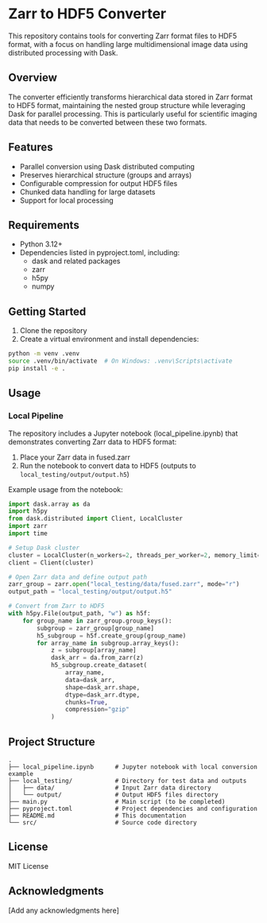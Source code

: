 # Zarr to HDF5 Converter

This repository contains tools for converting Zarr format files to HDF5 format, with a focus on handling large multidimensional image data using distributed processing with Dask.

## Overview

The converter efficiently transforms hierarchical data stored in Zarr format to HDF5 format, maintaining the nested group structure while leveraging Dask for parallel processing. This is particularly useful for scientific imaging data that needs to be converted between these two formats.

## Features

- Parallel conversion using Dask distributed computing
- Preserves hierarchical structure (groups and arrays)
- Configurable compression for output HDF5 files
- Chunked data handling for large datasets
- Support for local processing

## Requirements

- Python 3.12+
- Dependencies listed in pyproject.toml, including:
  - dask and related packages
  - zarr
  - h5py
  - numpy

## Getting Started

1. Clone the repository
2. Create a virtual environment and install dependencies:

```bash
python -m venv .venv
source .venv/bin/activate  # On Windows: .venv\Scripts\activate
pip install -e .
```

## Usage

### Local Pipeline

The repository includes a Jupyter notebook (local_pipeline.ipynb) that demonstrates converting Zarr data to HDF5 format:

1. Place your Zarr data in fused.zarr
2. Run the notebook to convert data to HDF5 (outputs to `local_testing/output/output.h5`)

Example usage from the notebook:

```python
import dask.array as da
import h5py
from dask.distributed import Client, LocalCluster
import zarr
import time

# Setup Dask cluster
cluster = LocalCluster(n_workers=2, threads_per_worker=2, memory_limit="8GB")
client = Client(cluster)

# Open Zarr data and define output path
zarr_group = zarr.open("local_testing/data/fused.zarr", mode="r")
output_path = "local_testing/output/output.h5"

# Convert from Zarr to HDF5
with h5py.File(output_path, "w") as h5f:
    for group_name in zarr_group.group_keys():
        subgroup = zarr_group[group_name]
        h5_subgroup = h5f.create_group(group_name)
        for array_name in subgroup.array_keys():
            z = subgroup[array_name]
            dask_arr = da.from_zarr(z)
            h5_subgroup.create_dataset(
                array_name,
                data=dask_arr,
                shape=dask_arr.shape,
                dtype=dask_arr.dtype,
                chunks=True,
                compression="gzip"
            )
```

## Project Structure

```
.
├── local_pipeline.ipynb      # Jupyter notebook with local conversion example
├── local_testing/            # Directory for test data and outputs
│   ├── data/                 # Input Zarr data directory
│   └── output/               # Output HDF5 files directory
├── main.py                   # Main script (to be completed)
├── pyproject.toml            # Project dependencies and configuration
├── README.md                 # This documentation
└── src/                      # Source code directory
```

## License

MIT License

## Acknowledgments

[Add any acknowledgments here]
